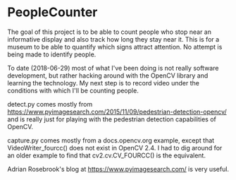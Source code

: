 # PeopleCounter

The goal of this project is to be able to count people who stop near an informative display and also track how long they stay near it.
This is for a museum to be able to quantify which signs attract attention. No attempt is being made to identify people.


To date (2018-06-29) most of what I've been doing is not really software development, but rather hacking around with the OpenCV library and learning the technology. My next step is to record video under the conditions with which I'll be counting people.

detect.py comes mostly from https://www.pyimagesearch.com/2015/11/09/pedestrian-detection-opencv/ and is really just for playing with the pedestrian detection capabilities of OpenCV.

capture.py comes mostly from a docs.opencv.org example, except that VideoWriter_fourcc() does not exist in OpenCV 2.4. I had to dig around for an older example to find that cv2.cv.CV_FOURCC() is the equivalent.

Adrian Rosebrook's blog at https://www.pyimagesearch.com/ is very useful.
